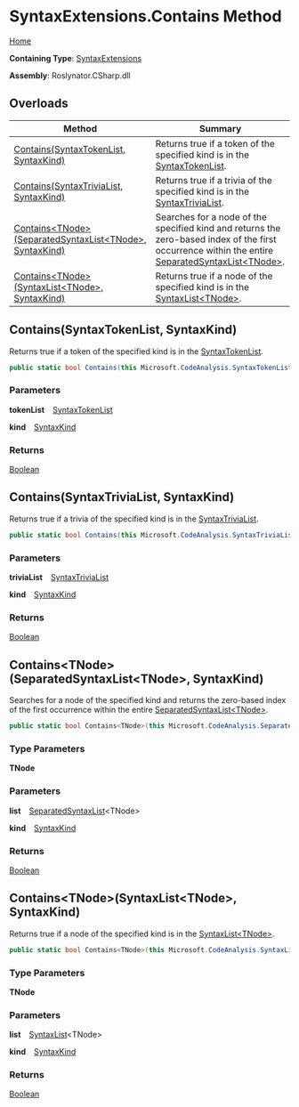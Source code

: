 # SyntaxExtensions\.Contains Method

[Home](../../../../README.md)

**Containing Type**: [SyntaxExtensions](../README.md)

**Assembly**: Roslynator\.CSharp\.dll

## Overloads

| Method | Summary |
| ------ | ------- |
| [Contains(SyntaxTokenList, SyntaxKind)](#1379670452) | Returns true if a token of the specified kind is in the [SyntaxTokenList](https://docs.microsoft.com/en-us/dotnet/api/microsoft.codeanalysis.syntaxtokenlist)\. |
| [Contains(SyntaxTriviaList, SyntaxKind)](#4171339383) | Returns true if a trivia of the specified kind is in the [SyntaxTriviaList](https://docs.microsoft.com/en-us/dotnet/api/microsoft.codeanalysis.syntaxtrivialist)\. |
| [Contains\<TNode\>(SeparatedSyntaxList\<TNode\>, SyntaxKind)](#434684779) | Searches for a node of the specified kind and returns the zero\-based index of the first occurrence within the entire [SeparatedSyntaxList\<TNode\>](https://docs.microsoft.com/en-us/dotnet/api/microsoft.codeanalysis.separatedsyntaxlist-1)\. |
| [Contains\<TNode\>(SyntaxList\<TNode\>, SyntaxKind)](#4292341455) | Returns true if a node of the specified kind is in the [SyntaxList\<TNode\>](https://docs.microsoft.com/en-us/dotnet/api/microsoft.codeanalysis.syntaxlist-1)\. |

<a id="1379670452"></a>

## Contains\(SyntaxTokenList, SyntaxKind\) 

  
Returns true if a token of the specified kind is in the [SyntaxTokenList](https://docs.microsoft.com/en-us/dotnet/api/microsoft.codeanalysis.syntaxtokenlist)\.

```csharp
public static bool Contains(this Microsoft.CodeAnalysis.SyntaxTokenList tokenList, Microsoft.CodeAnalysis.CSharp.SyntaxKind kind)
```

### Parameters

**tokenList** &ensp; [SyntaxTokenList](https://docs.microsoft.com/en-us/dotnet/api/microsoft.codeanalysis.syntaxtokenlist)

**kind** &ensp; [SyntaxKind](https://docs.microsoft.com/en-us/dotnet/api/microsoft.codeanalysis.csharp.syntaxkind)

### Returns

[Boolean](https://docs.microsoft.com/en-us/dotnet/api/system.boolean)

<a id="4171339383"></a>

## Contains\(SyntaxTriviaList, SyntaxKind\) 

  
Returns true if a trivia of the specified kind is in the [SyntaxTriviaList](https://docs.microsoft.com/en-us/dotnet/api/microsoft.codeanalysis.syntaxtrivialist)\.

```csharp
public static bool Contains(this Microsoft.CodeAnalysis.SyntaxTriviaList triviaList, Microsoft.CodeAnalysis.CSharp.SyntaxKind kind)
```

### Parameters

**triviaList** &ensp; [SyntaxTriviaList](https://docs.microsoft.com/en-us/dotnet/api/microsoft.codeanalysis.syntaxtrivialist)

**kind** &ensp; [SyntaxKind](https://docs.microsoft.com/en-us/dotnet/api/microsoft.codeanalysis.csharp.syntaxkind)

### Returns

[Boolean](https://docs.microsoft.com/en-us/dotnet/api/system.boolean)

<a id="434684779"></a>

## Contains\<TNode\>\(SeparatedSyntaxList\<TNode\>, SyntaxKind\) 

  
Searches for a node of the specified kind and returns the zero\-based index of the first occurrence within the entire [SeparatedSyntaxList\<TNode\>](https://docs.microsoft.com/en-us/dotnet/api/microsoft.codeanalysis.separatedsyntaxlist-1)\.

```csharp
public static bool Contains<TNode>(this Microsoft.CodeAnalysis.SeparatedSyntaxList<TNode> list, Microsoft.CodeAnalysis.CSharp.SyntaxKind kind) where TNode : Microsoft.CodeAnalysis.SyntaxNode
```

### Type Parameters

**TNode**

### Parameters

**list** &ensp; [SeparatedSyntaxList](https://docs.microsoft.com/en-us/dotnet/api/microsoft.codeanalysis.separatedsyntaxlist-1)\<TNode\>

**kind** &ensp; [SyntaxKind](https://docs.microsoft.com/en-us/dotnet/api/microsoft.codeanalysis.csharp.syntaxkind)

### Returns

[Boolean](https://docs.microsoft.com/en-us/dotnet/api/system.boolean)

<a id="4292341455"></a>

## Contains\<TNode\>\(SyntaxList\<TNode\>, SyntaxKind\) 

  
Returns true if a node of the specified kind is in the [SyntaxList\<TNode\>](https://docs.microsoft.com/en-us/dotnet/api/microsoft.codeanalysis.syntaxlist-1)\.

```csharp
public static bool Contains<TNode>(this Microsoft.CodeAnalysis.SyntaxList<TNode> list, Microsoft.CodeAnalysis.CSharp.SyntaxKind kind) where TNode : Microsoft.CodeAnalysis.SyntaxNode
```

### Type Parameters

**TNode**

### Parameters

**list** &ensp; [SyntaxList](https://docs.microsoft.com/en-us/dotnet/api/microsoft.codeanalysis.syntaxlist-1)\<TNode\>

**kind** &ensp; [SyntaxKind](https://docs.microsoft.com/en-us/dotnet/api/microsoft.codeanalysis.csharp.syntaxkind)

### Returns

[Boolean](https://docs.microsoft.com/en-us/dotnet/api/system.boolean)


